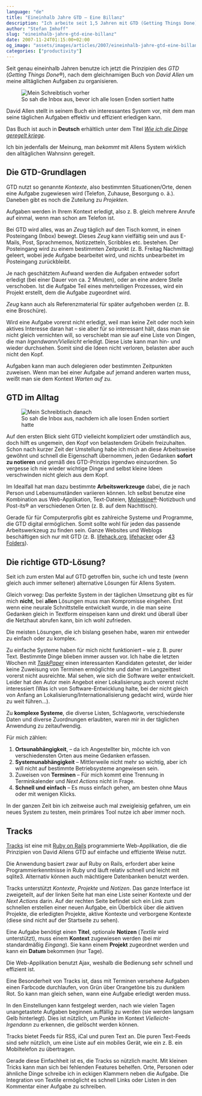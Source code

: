```yaml
---
language: "de"
title: "Eineinhalb Jahre GTD – Eine Billanz"
description: "Ich arbeite seit 1,5 Jahren mit GTD (Getting Things Done): Eine Einführung in Organisation und Selbstmanagment mit GTD."
author: "Stefan Imhoff"
slug: "eineinhalb-jahre-gtd-eine-billanz"
date: 2007-11-24T01:15:00+02:00
og_image: "assets/images/articles/2007/eineinhalb-jahre-gtd-eine-billanz/gtd-vorher.jpg"
categories: ["productivity"]
---
```


Seit genau eineinhalb Jahren benutze ich jetzt die Prinzipien des *GTD* (<em>Getting Things Done</em>®), nach dem gleichnamigen Buch von *David Allen* um meine alltäglichen Aufgaben zu organisieren.

<figure class="image-figure">
  <img src="/assets/images/articles/2007/eineinhalb-jahre-gtd-eine-billanz/gtd-vorher.jpg" alt="Mein Schreibtisch vorher" title="So sah die Inbox aus, bevor ich alle losen Enden sortiert hatte">
  <figcaption>
  So sah die Inbox aus, bevor ich alle losen Enden sortiert hatte
  </figcaption>
</figure>


David Allen stellt in seinem Buch ein interessantes System vor, mit dem man seine täglichen Aufgaben effektiv und effizient erledigen kann.

Das Buch ist auch in **Deutsch** erhältlich unter dem Titel <cite>[Wie ich die Dinge geregelt kriege](http://www.amazon.de/gp/product/3492240607/ref=as_li_ss_tl?ie=UTF8&camp=1638&creative=19454&creativeASIN=3492240607&linkCode=as2&tag=kogakurede-21)</cite>.

Ich bin jedenfalls der Meinung, man *bekommt* mit Allens System wirklich den alltäglichen Wahnsinn geregelt.

## Die GTD-Grundlagen

GTD nutzt so genannte *Kontexte*, also bestimmten Situationen/Orte, denen eine Aufgabe zugewiesen wird (Telefon, Zuhause, Besorgung o. ä.). Daneben gibt es noch die Zuteilung zu *Projekten*.

Aufgaben werden in Ihrem Kontext erledigt, also z. B. gleich mehrere Anrufe auf einmal, wenn man schon am Telefon ist.

Bei GTD wird alles, was an *Zeug* täglich auf den Tisch kommt, in einen Posteingang (Inbox) bewegt. Dieses *Zeug* kann vielfältig sein und aus E-Mails, Post, Sprachmemos, Notizzetteln, Scribbles etc. bestehen. Der Posteingang wird zu einem bestimmten Zeitpunkt (z. B. Freitag Nachmittag) geleert, wobei jede Aufgabe bearbeitet wird, und nichts unbearbeitet im Posteingang zurückbleibt.

Je nach geschätztem Aufwand werden die Aufgaben entweder sofort erledigt (bei einer Dauer von ca. 2 Minuten), oder an eine andere Stelle verschoben. Ist die Aufgabe Teil eines mehrteiligen Prozesses, wird ein Projekt erstellt, dem die Aufgabe zugeordnet wird.

*Zeug* kann auch als Referenzmaterial für später aufgehoben werden (z. B. eine Broschüre).

Wird eine Aufgabe vorerst nicht erledigt, weil man keine Zeit oder noch kein aktives Interesse daran hat – sie aber für so interessant hält, dass man sie nicht gleich vernichten will, so verschiebt man sie auf eine Liste von Dingen, die man *Irgendwann/Vielleicht* erledigt. Diese Liste kann man hin- und wieder durchsehen. Somit sind die Ideen nicht verloren, belasten aber auch nicht den Kopf.

Aufgaben kann man auch delegieren oder bestimmten Zeitpunkten zuweisen. Wenn man bei einer Aufgabe auf jemand anderen warten muss, weißt man sie dem Kontext *Warten auf* zu.

## GTD im Alltag

<figure class="image-figure">
  <img src="/assets/images/articles/2007/eineinhalb-jahre-gtd-eine-billanz/gtd-nachher.jpg" alt="Mein Schreibtisch danach" title="So sah die Inbox aus, nachdem ich alle losen Enden sortiert hatte">
  <figcaption>
  So sah die Inbox aus, nachdem ich alle losen Enden sortiert hatte
  </figcaption>
</figure>


Auf den ersten Blick sieht GTD vielleicht kompliziert oder umständlich aus, doch hilft es ungemein, den Kopf von belastendem Grübeln freizuhalten.
Schon nach kurzer Zeit der Umstellung habe ich mich an diese Arbeitsweise gewöhnt und schnell die Eigenschaft übernommen, jeden Gedanken **sofort zu notieren** und gemäß des GTD-Prinzips irgendwo einzuordnen. So vergesse ich nie wieder wichtige Dinge und selbst kleine Ideen verschwinden nicht gleich aus dem Kopf.

Im Idealfall hat man dazu bestimmte **Arbeitswerkzeuge** dabei, die je nach Person und Lebensumständen variieren können. Ich selbst benutze eine Kombination aus Web-Applikation, Text-Dateien, [Moleskine®](https://de.moleskine.com/de)-Notizbuch und Post-its® an verschiedenen Orten (z. B. auf dem Nachttisch).

Gerade für für Computerprofis gibt es zahlreiche Systeme und Programme, die GTD digital ermöglichen. Somit sollte wohl für jeden das passende Arbeitswerkzeug zu finden sein. Ganze Websites und Weblogs beschäftigen sich nur mit GTD (z. B. [lifehack.org](https://www.lifehack.org/ "lifehack.org: Productivity, Getting Things Done and Lifehacks Blog"), [lifehacker](https://lifehacker.com/ "Lifehacker, tips and downloads for getting things done") oder [43 Folders](http://www.43folders.com/ "43 Folders")).

## Die richtige GTD-Lösung?

Seit ich zum ersten Mal auf GTD getroffen bin, suche ich und teste (wenn gleich auch immer seltener) alternative Lösungen für Allens System.

Gleich vorweg: Das perfekte System in der täglichen Umsetzung gibt es für mich **nicht**, bei **allen** Lösungen muss man Kompromisse eingehen. Erst wenn  eine neurale Schnittstelle entwickelt wurde, in die man seine Gedanken gleich in Textform einspeisen kann und direkt und überall über die Netzhaut abrufen kann, bin ich wohl zufrieden.

Die meisten Lösungen, die ich bislang gesehen habe, waren mir entweder zu einfach oder zu komplex.

Zu einfache Systeme haben für mich nicht funktioniert – wie z. B. purer Text. Bestimmte Dinge blieben immer aussen vor. Ich habe die letzten Wochen mit [*TaskPaper*](http://www.hogbaysoftware.com/products/taskpaper) einen interessanten Kandidaten getestet, der leider keine Zuweisung von Terminen ermöglichte und daher im Langzeittest vorerst nicht ausreichte. Mal sehen, wie sich die Software weiter entwickelt. Leider hat den Autor mein Angebot einer Lokalisierung auch vorerst nicht interessiert (Was ich von Software-Entwicklung halte, bei der nicht gleich von Anfang an Lokalisierung/Internationalisierung gedacht wird, würde hier zu weit führen…).

Zu **komplexe Systeme**, die diverse Listen, Schlagworte, verschiedenste Daten und diverse Zuordnungen erlaubten, waren mir in der täglichen Anwendung zu zeitaufwendig.

Für mich zählen:

1. **Ortsunabhängigkeit**, – da ich Angestellter bin, möchte ich von verschiedensten Orten aus meine Gedanken erfassen.
2. **Systemunabhängigkeit** – Mittlerweile nicht mehr so wichtig, aber ich will nicht auf bestimmte Betriebsysteme angewiesen sein.
3. Zuweisen von **Terminen** – Für mich kommt eine Trennung in Terminkalender und *Next Actions* nicht in Frage.
4. **Schnell und einfach** – Es muss einfach gehen, am besten ohne Maus oder mit wenigen Klicks.

In der ganzen Zeit bin ich zeitweise auch mal zweigleisig gefahren, um ein neues System zu testen, mein primäres Tool nutze ich aber immer noch.

## Tracks

[Tracks](http://www.getontracks.org/) ist eine mit [Ruby on Rails](http://rubyonrails.org/ "Ruby on Rails") programmierte Web-Applikation, die die Prinzipien von David Allens GTD auf einfache und effiziente Weise nutzt.

Die Anwendung basiert zwar auf Ruby on Rails, erfordert aber keine Programmierkenntnisse in Ruby und läuft relativ schnell und leicht mit sqlite3. Alternativ können auch mächtigere Datenbanken benutzt werden.

Tracks unterstützt *Kontexte*, *Projekte* und *Notizen*. Das ganze Interface ist zweigeteilt, auf der linken Seite hat man eine Liste seiner Kontexte und der *Next Actions* darin. Auf der rechten Seite befindet sich ein Link zum schnellen erstellen einer neuen Aufgabe, ein Überblick über die aktiven Projekte, die erledigten Projekte, aktive Kontexte und verborgene Kontexte (diese sind nicht auf der Startseite zu sehen).

Eine Aufgabe benötigt einen **Titel**, optionale **Notizen** (<em>Textile</em> wird unterstützt), muss einem **Kontext** zugewiesen werden (bei mir standardmäßig *Eingang*). Sie kann einem **Projekt** zugeordnet werden und kann ein **Datum** bekommen (nur Tage).

Die Web-Applikation benutzt Ajax, weshalb die Bedienung sehr schnell und effizient ist.

Eine Besonderheit von Tracks ist, dass mit Terminen versehene Aufgaben einen Farbcode durchlaufen, von Grün über Orangetöne bis zu dunklem Rot. So kann man gleich sehen, wann eine Aufgabe erledigt werden muss.

In den Einstellungen kann festgelegt werden, nach wie vielen Tagen unangetastete Aufgaben beginnen auffällig zu werden (sie werden langsam Gelb hinterlegt). Dies ist nützlich, um Punkte im Kontext *Vielleicht-Irgendann* zu erkennen, die gelöscht werden können.

Tracks bietet Feeds für RSS, iCal und puren Text an. Die puren Text-Feeds sind sehr nützlich, um eine Liste auf ein mobiles Gerät, wie ein z. B. ein Mobiltelefon zu übertragen.

Gerade diese Einfachheit ist es, die Tracks so nützlich macht. Mit kleinen Tricks kann man sich bei fehlenden Features behelfen. Orte, Personen oder ähnliche Dinge schreibe ich in eckigen Klammern neben die Aufgabe. Die Integration von Textile ermöglicht es schnell Links oder Listen in den Kommentar einer Aufgabe zu schreiben.
